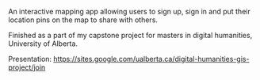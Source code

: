 An interactive mapping app allowing users to sign up, sign in and put their location pins on the map to share with others.  

Finished as a part of my capstone project for masters in digital humanities, University of Alberta.   

Presentation: https://sites.google.com/ualberta.ca/digital-humanities-gis-project/join

